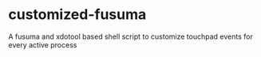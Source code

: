 # customized-fusuma
A fusuma and xdotool based shell script to customize touchpad events for every active process
